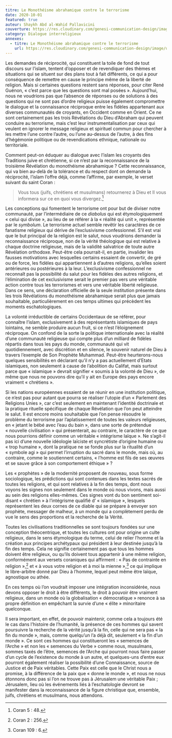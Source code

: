```yaml
---
titre: Le Monothéisme abrahamique contre le terrorisme
date: 2020-10-01
featured: true
auteur: Shaykh Abd al-Wahid Pallavicini
couverture: https://res.cloudinary.com/genesi-communication-design/image/upload/v1606300338/ihei/couvertures/auditorium-83_hz27q3.jpg
category: Dialogue interreligieux
annexes:
  - titre: Le Monothéisme abrahamique contre le terrorisme
    url: https://res.cloudinary.com/genesi-communication-design/image/upload/v1606745809/ihei/PDF/Le_Monothéisme_abrahamique_contre_le_terrorisme_1_sibl9e.pdf
---
```

Les demandes de réciprocité, qui constituent la toile de fond de tout discours sur l’islam, tentent d’opposer et de revendiquer des thèmes et situations qui se situent sur des plans tout à fait différents, ce qui a pour conséquence de remettre en cause le principe même de la liberté de religion. Mais si certaines questions restent sans réponses, pour citer René Guénon, «&nbsp;c’est parce que les questions sont mal posées&nbsp;». Aujourd’hui, nous ne voudrions pas que l’absence de réponses ou de solutions à des questions qui ne sont pas d’ordre religieux puisse également compromettre le dialogue et la connaissance réciproque entre les fidèles appartenant aux diverses communautés de croyants, en Occident comme en Orient. Ce ne sont certainement pas les trois Révélations du Dieu d’Abraham qui peuvent conduire au terrorisme, mais c’est leur instrumentalisation par ceux qui veulent en ignorer le message religieux et spirituel commun pour chercher à les mettre l’une contre l’autre, ou l’une au-dessus de l’autre, à des fins d’hégémonie politique ou de revendications ethnique, nationale ou territoriale.

Comment peut-on éduquer au dialogue avec l’islam les croyants des Traditions juive et chrétienne, si ce n’est par la reconnaissance de la troisième Révélation du monothéisme abrahamique&nbsp;? Cette reconnaissance, qui va bien au-delà de la tolérance et du respect dont on demande la réciprocité, l’islam l’offre déjà, comme l’affirme, par exemple, le verset suivant du saint Coran&nbsp;: 

> Vous tous (juifs, chrétiens et musulmans) retournerez à Dieu et Il vous informera sur ce en quoi vous divergez.[^1]

Les conceptions qui fomentent le terrorisme ont pour but de diviser notre communauté, par l’intermédiaire de ce *diabolus* qui est étymologiquement «&nbsp;celui qui divise&nbsp;», au lieu de se référer à la «&nbsp;réalité qui unit&nbsp;», représentée par le *symbolum*. Le terrorisme actuel semble revêtir les caractères de ce fanatisme religieux qui dérive de l’exclusivisme confessionnel. S’il est vrai que le but principal de la religion est le salut, nous voudrions demander la reconnaissance réciproque, non de la vérité théologique qui est relative à chaque doctrine religieuse, mais de la validité salvatrice de toute autre Révélation orthodoxe. Peut-être cela pourrait-il, en partie, invalider les fausses motivations avec lesquelles certains essaient de convertir, de gré ou de force, les fidèles qui appartiennent à d’autres religions, qu’elles soient antérieures ou postérieures à la leur. L’exclusivisme confessionnel ne reconnaît pas la possibilité du salut pour les fidèles des autres religions, et l’élimination de cet exclusivisme serait le premier pas vers une véritable action contre tous les terrorismes et vers une véritable liberté religieuse. Dans ce sens, une déclaration officielle de la seule institution présente dans les trois Révélations du monothéisme abrahamique serait plus que jamais souhaitable, particulièrement en ces temps ultimes qui précèdent les moments eschatologiques.

La volonté irréductible de certains Occidentaux de se référer, pour connaître l’islam, exclusivement à des représentants islamiques de pays lointains, ne semble produire aucun fruit, si ce n’est l’éloignement réciproque. On confond de la sorte la politique internationale avec la réalité d’une communauté religieuse qui compte plus d’un milliard de fidèles répartis dans tous les pays du monde, communauté qui vit quotidiennement, avec discrétion et en silence, le souvenir naturel de Dieu à travers l’exemple de Son Prophète Muhammad. Peut-être heurterons-nous quelques sensibilités en déclarant qu’il n’y a pas actuellement d’Etats islamiques, non seulement à cause de l’abolition du Califat, mais surtout parce que «&nbsp;islamique&nbsp;» devrait signifier «&nbsp;soumis à la volonté de Dieu&nbsp;», de même que nous ne pouvons dire qu’il y ait en Europe des pays encore vraiment «&nbsp;chrétiens&nbsp;».

Si les nations européennes essaient de se réunir en une institution politique, ce n’est pas pour autant que pourra se réaliser l’utopie d’un «&nbsp;Parlement des Religions Unies&nbsp;», car c’est seulement en maintenant l’identité doctrinale et la pratique rituelle spécifique de chaque Révélation que l’on peut atteindre le salut. Il est encore moins souhaitable que l’on pense résoudre le problème du terrorisme par l’aplatissement de toutes les valeurs religieuses, en «&nbsp;jetant le bébé avec l’eau du bain&nbsp;», dans une sorte de prétendue «&nbsp;nouvelle civilisation&nbsp;» qui présenterait, au contraire, le caractère de ce que nous pourrions définir comme un véritable «&nbsp;intégrisme laïque&nbsp;». Ne s’agit-il pas ici d’une nouvelle idéologie laïciste et syncrétiste d’origine humaine ou «&nbsp;trop humaine&nbsp;», dont la pratique ne se fonde plus sur la ritualité d’un «&nbsp;symbole agi&nbsp;» qui permet l’irruption du sacré dans le monde, mais où, au contraire, comme le soutiennent certains, «&nbsp;l’homme est fils de ses &oelig;uvres et se sauve grâce à son comportement éthique&nbsp;»&nbsp;? 

Les «&nbsp;prophètes&nbsp;» de la modernité proposent de nouveau, sous forme sociologique, les prédictions qui sont contenues dans les textes sacrés de toutes les religions, et qui sont relatives à la fin des temps, dont nous voyons les signes non seulement dans le monde où nous vivons, mais aussi au sein des religions elles-mêmes. Ces signes vont du bon sentiment soi-disant «&nbsp;chrétien&nbsp;» à l’intégrisme qualifié d’ «&nbsp;islamique&nbsp;», lesquels représentent les deux cornes de ce diable qui se prépare à envoyer son prophète, messager de malheur, à un monde qui a complètement perdu de vue le sens des proportions et la recherche de la Vérité.

Toutes les civilisations traditionnelles se sont toujours fondées sur une conception théocentrique, et toutes les cultures ont pour origine un culte religieux, dans le sens étymologique du terme, celui de relier l’homme et la création aux principes archétypaux qui président à leur destinée jusqu’à la fin des temps. Cela ne signifie certainement pas que tous les hommes doivent être religieux, ou qu’ils doivent tous appartenir à une même religion, conformément aux versets coraniques qui affirment&nbsp;: «&nbsp;Pas de contrainte en religion&nbsp;»,[^2] et «&nbsp;à vous votre religion et à moi la mienne&nbsp;»,[^3] ce qui implique le libre-arbitre donné par Dieu à l’homme, lequel peut même être laïque, agnostique ou athée.

En ces temps où l’on voudrait imposer une intégration inconsidérée, nous devons opposer le droit à être différents, le droit à pouvoir être vraiment religieux, dans un monde où la globalisation «&nbsp;démocratique&nbsp;» renonce à sa propre définition en empêchant la survie d’une «&nbsp;élite&nbsp;» minoritaire quelconque.

Il sera important, en effet, de pouvoir maintenir, comme cela a toujours été le cas dans l’histoire de l’humanité, la présence de ces hommes qui savent poursuivre la recherche de la vérité jusqu’à la fin, celle qui ne sera pas «&nbsp;la fin du monde&nbsp;», mais, comme quelqu’un l’a déjà dit, seulement «&nbsp;la fin d’un monde&nbsp;». Ce sont ces hommes qui constitueront les «&nbsp;semences de l’Arche&nbsp;» et non les «&nbsp;semences du Verbe&nbsp;» comme nous, musulmans, sommes taxés de l’être, semences de l’Arche qui pourront nous faire passer d’un cycle de l’existence du monde à un autre, et quelques-uns d’entre eux pourront également réaliser la possibilité d’une Connaissance, source de Justice et de Paix véritables. Cette Paix est celle que le Christ nous a promise, à la différence de la paix que «&nbsp;donne le monde&nbsp;», et nous ne nous étonnons donc pas si l’on ne trouve pas à Jérusalem une véritable Paix&nbsp;; Jérusalem, lieu où les événements liés à l’eschatologie devront se manifester dans la reconnaissance de la figure christique que, ensemble, juifs, chrétiens et musulmans, nous attendons.

[^1]: Coran 5&nbsp;: 48.
[^2]: Coran 2&nbsp;: 256.
[^3]: Coran 109&nbsp;: 6.